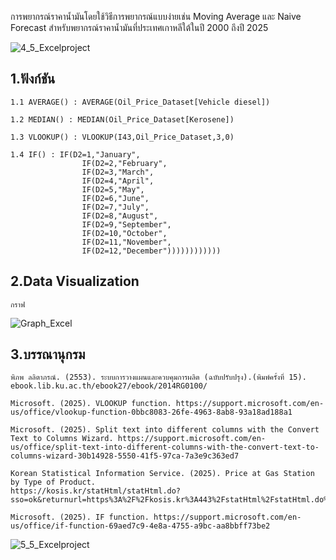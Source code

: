 การพยากรณ์ราคาน้ำมันโดยใช้วิธีการพยากรณ์แบบง่ายเช่น Moving Average และ Naive Forecast สำหรับพยากรณ์ราคาน้ำมันที่ประเทศเกาหลีใต้ในปี 2000 ถึงปี 2025

![4_5_Excelproject](https://github.com/user-attachments/assets/4a8b49c1-bf2d-4122-87d9-597962787a90)

## 1.ฟังก์ชัน

    1.1 AVERAGE() : AVERAGE(Oil_Price_Dataset[Vehicle diesel])

    1.2 MEDIAN() : MEDIAN(Oil_Price_Dataset[Kerosene])

    1.3 VLOOKUP() : VLOOKUP(I43,Oil_Price_Dataset,3,0)

    1.4 IF() : IF(D2=1,"January",
                    IF(D2=2,"February",
                    IF(D2=3,"March",
                    IF(D2=4,"April",
                    IF(D2=5,"May",
                    IF(D2=6,"June",
                    IF(D2=7,"July",
                    IF(D2=8,"August",
                    IF(D2=9,"September",
                    IF(D2=10,"October",
                    IF(D2=11,"November",
                    IF(D2=12,"December"))))))))))))

## 2.Data Visualization

    กราฟ

![Graph_Excel](https://github.com/user-attachments/assets/d84a726e-1127-46d3-a560-f186f42921c7)

## 3.บรรณานุกรม

    พิภพ ลลิตาภรณ์. (2553). ระบบการวางแผนและควบคุมการผลิต (ฉบับปรับปรุง).(พิมพ์ครั้งที่ 15).	ebook.lib.ku.ac.th/ebook27/ebook/2014RG0100/

    Microsoft. (2025). VLOOKUP function. https://support.microsoft.com/en-us/office/vlookup-function-0bbc8083-26fe-4963-8ab8-93a18ad188a1

    Microsoft. (2025). Split text into different columns with the Convert Text to Columns Wizard. https://support.microsoft.com/en-us/office/split-text-into-different-columns-with-the-convert-text-to-columns-wizard-30b14928-5550-41f5-97ca-7a3e9c363ed7

    Korean Statistical Information Service. (2025). Price at Gas Station by Type of Product. 																						https://kosis.kr/statHtml/statHtml.do?sso=ok&returnurl=https%3A%2F%2Fkosis.kr%3A443%2FstatHtml%2FstatHtml.do%3Flist_id%3DP2_5%26obj_var_id%3D%26seqNo%3D%26tblId%3DTX_31802_A000%26vw_cd%3DMT_ETITLE%26language%3Den%26orgId%3D318%26path%3D%252Feng%252FstatisticsList%252FstatisticsListIndex.do%26conn_path%3DMT_ETITLE%26itm_id%3D%26lang_mode%3Den%26scrId%3D%26

    Microsoft. (2025). IF function. https://support.microsoft.com/en-us/office/if-function-69aed7c9-4e8a-4755-a9bc-aa8bbff73be2

![5_5_Excelproject](https://github.com/user-attachments/assets/ce8fec1c-ef64-4a40-99d5-6826197eacf1)

